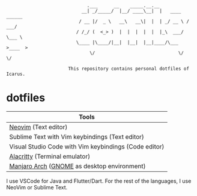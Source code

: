 ```
                              .___      __    _____.__.__
                            __| _/_____/  |__/ ____\__|  |   ____   ______
                           / __ |/  _ \   __\   __\|  |  | _/ __ \ /  ___/
                          / /_/ (  <_> )  |  |  |  |  |  |_\  ___/ \___ \
                          \____ |\____/|__|  |__|  |__|____/\___  >____  >
                               \/                               \/     \/

                       This repository contains personal dotfiles of Icarus.
```

# dotfiles

| Tools						         |
|--------------------------------------------------------|
| [Neovim][] (Text editor)				 |
| Sublime Text with Vim keybindings (Text editor)	 |
| Visual Studio Code with Vim keybindings (Code editor)  |
| [Alacritty][] (Terminal emulator)		         |
| [Manjaro Arch][] ([GNOME][] as desktop environment)    |

I use VSCode for Java and Flutter/Dart. For the rest of the languages, I use NeoVim or 
Sublime Text.

[i3]: https://i3wm.org/
[Alacritty]: https://alacritty.org/
[Manjaro Arch]: https://manjaro.org/
[GNOME]: https://www.gnome.org/
[Ripgrep]: https://github.com/BurntSushi/ripgrep
[Neovim]: https://neovim.io/
